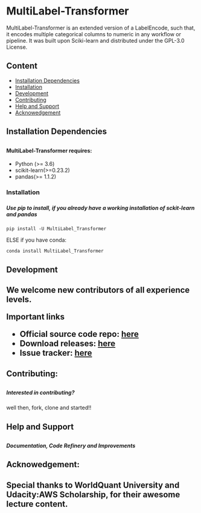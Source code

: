 # MultiLabel-Transformer
MultiLabel-Transformer is an extended version of a LabelEncode, such that, it encodes multiple categorical columns to numeric in any workflow or pipeline. It was built upon Sciki-learn and distributed under the GPL-3.0 License.


## Content
- <a href='#Installation Dependencies'>Installation Dependencies<a/>
- <a href='#Installation Dependencies'>Installation
- <a href='#Development'>Development<a/>
- <a href='#Contributing'>Contributing<a/>
- <a href='#Help and Support'>Help and Support<a/>
- <a href='#Acknowedgement'>Acknowedgement<a/>
 



<h2 id = 'Installation Dependencies'> Installation Dependencies <h2/>

#### MultiLabel-Transformer requires:
- Python (>= 3.6)
- scikit-learn(>=0.23.2)
- pandas(>= 1.1.2)




<h3 id = 'Installation'> Installation <h3/>

##### Use pip to install, if you already have a working installation of sckit-learn and pandas

    pip install -U MultiLabel_Transformer

ELSE if you have conda:

    conda install MultiLabel_Transformer





<h2 id = 'Development'>  Development<h2/>


We welcome new contributors of all experience levels.


Important links

- Official source code repo: [here]('https://github.com/Troublem1/MLE') 
- Download releases: [here](https://pypi.org/project/MultiLabel-Transformer/)
- Issue tracker: [here](https://github.com/Troublem1/MLE/issues)








<h2 id = 'Contributing'>  Contributing:<h2/>

##### Interested in contributing?

well then, fork, clone and started!!





<h2 id = 'Help and Support'> Help and Support<h2/>

##### Documentation, Code Refinery and Improvements




<h2 < id = 'Acknowedgement'> Acknowedgement:<h2/>

Special thanks to WorldQuant University and Udacity:AWS Scholarship, for their awesome lecture content.

